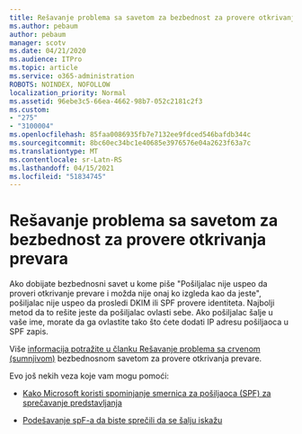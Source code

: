 ```yaml
---
title: Rešavanje problema sa savetom za bezbednost za provere otkrivanja prevara
ms.author: pebaum
author: pebaum
manager: scotv
ms.date: 04/21/2020
ms.audience: ITPro
ms.topic: article
ms.service: o365-administration
ROBOTS: NOINDEX, NOFOLLOW
localization_priority: Normal
ms.assetid: 96ebe3c5-66ea-4662-98b7-052c2181c2f3
ms.custom:
- "275"
- "3100004"
ms.openlocfilehash: 85faa0086935fb7e7132ee9fdced546bafdb344c
ms.sourcegitcommit: 8bc60ec34bc1e40685e3976576e04a2623f63a7c
ms.translationtype: MT
ms.contentlocale: sr-Latn-RS
ms.lasthandoff: 04/15/2021
ms.locfileid: "51834745"
---
```

# <a name="troubleshooting-the-safety-tip-for-fraud-detection-checks"></a>Rešavanje problema sa savetom za bezbednost za provere otkrivanja prevara

Ako dobijate bezbednosni savet u kome piše "Pošiljalac nije uspeo da proveri otkrivanje prevare i možda nije onaj ko izgleda kao da jeste", pošiljalac nije uspeo da prosledi DKIM ili SPF provere identiteta. Najbolji metod da to rešite jeste da pošiljalac ovlasti sebe. Ako pošiljalac šalje u vaše ime, morate da ga ovlastite tako što ćete dodati IP adresu pošiljaoca u SPF zapis.
  
Više [informacija potražite u članku Rešavanje problema sa crvenom (sumnjivom)](https://blogs.msdn.microsoft.com/tzink/2016/11/02/troubleshooting-the-red-suspicious-safety-tip-for-fraud-detection-checks/) bezbednosnom savetom za provere otkrivanja prevare.
  
Evo još nekih veza koje vam mogu pomoći:
  
- [Kako Microsoft koristi spominjanje smernica za pošiljaoca (SPF) za sprečavanje predstavljanja](https://docs.microsoft.com/microsoft-365/security/office-365-security/how-office-365-uses-spf-to-prevent-spoofing)

- [Podešavanje spF-a da biste sprečili da se šalju iskažu](https://docs.microsoft.com/microsoft-365/security/office-365-security/set-up-spf-in-office-365-to-help-prevent-spoofing)
